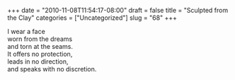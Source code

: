 +++
date = "2010-11-08T11:54:17-08:00"
draft = false
title = "Sculpted from the Clay"
categories = ["Uncategorized"]
slug = "68"
+++

<p>I wear a face
<br />worn from the dreams
<br />and torn at the seams.
<br />It offers no protection,
<br />leads in no direction,
<br />and speaks with no discretion.<br /></p>
